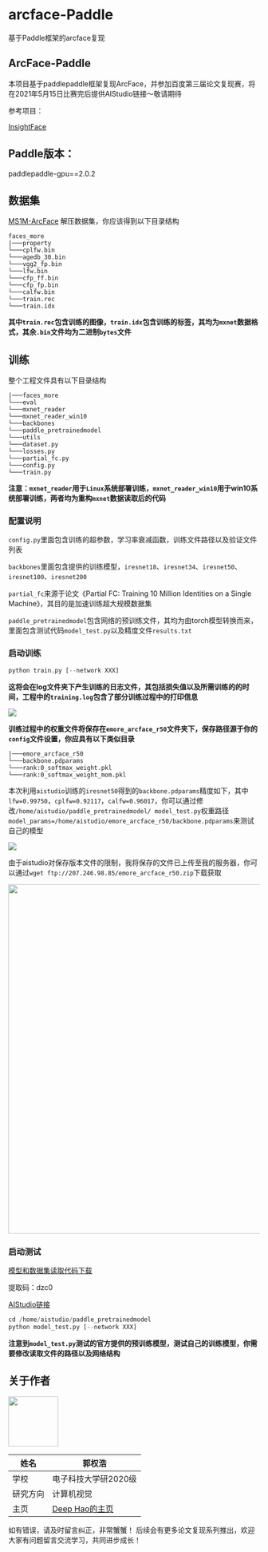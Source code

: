 # arcface-Paddle
基于Paddle框架的arcface复现

## ArcFace-Paddle

本项目基于paddlepaddle框架复现ArcFace，并参加百度第三届论文复现赛，将在2021年5月15日比赛完后提供AIStudio链接～敬请期待

参考项目：

[InsightFace](https://github.com/deepinsight/insightface)

## Paddle版本：
paddlepaddle-gpu==2.0.2

## 数据集
[MS1M-ArcFace](https://github.com/deepinsight/insightface/wiki/Dataset-Zoo)
解压数据集，你应该得到以下目录结构
```
faces_more
|───property
└───cplfw.bin
└───agedb_30.bin
└───vgg2_fp.bin
└───lfw.bin
└───cfp_ff.bin
└───cfp_fp.bin
└───calfw.bin
└───train.rec
└───train.idx
```
**其中`train.rec`包含训练的图像，`train.idx`包含训练的标签，其均为`mxnet`数据格式，其余`.bin`文件均为二进制`bytes`文件**

## 训练
整个工程文件具有以下目录结构
```
|───faces_more
└───eval
└───mxnet_reader
└───mxnet_reader_win10
└───backbones
└───paddle_pretrainedmodel
└───utils
└───dataset.py
└───losses.py
└───partial_fc.py
└───config.py
└───train.py
```
**注意：`mxnet_reader`用于`Linux`系统部署训练，`mxnet_reader_win10`用于win10系统部署训练，两者均为重构`mxnet`数据读取后的代码**
### 配置说明
`config.py`里面包含训练的超参数，学习率衰减函数，训练文件路径以及验证文件列表

`backbones`里面包含提供的训练模型，`iresnet18`、`iresnet34`、`iresnet50`、`iresnet100`、`iresnet200`

`partial_fc`来源于论文《Partial FC: Training 10 Million Identities on a Single Machine》，其目的是加速训练超大规模数据集

`paddle_pretrainedmodel`包含网络的预训练文件，其均为由torch模型转换而来，里面包含测试代码`model_test.py`以及精度文件`results.txt`

### 启动训练
```python
python train.py [--network XXX]
``` 
**这将会在log文件夹下产生训练的日志文件，其包括损失值以及所需训练的的时间，工程中的`training.log`包含了部分训练过程中的打印信息**

![](https://ai-studio-static-online.cdn.bcebos.com/92a05a4dcc5f4d00a08c1ee6bfcfbcfeb345c72263454d5a9aa65e49c5aa895f)

**训练过程中的权重文件将保存在`emore_arcface_r50`文件夹下，保存路径源于你的`config`文件设置，你应具有以下类似目录**
```
|───emore_arcface_r50
└───backbone.pdparams
└───rank:0_softmax_weight.pkl
└───rank:0_softmax_weight_mom.pkl
```
本次利用`aistudio`训练的`iresnet50`得到的`backbone.pdparams`精度如下，其中`lfw=0.99750`，`cplfw=0.92117`，`calfw=0.96017`，你可以通过修改`/home/aistudio/paddle_pretrainedmodel/ model_test.py`权重路径`model_params=/home/aistudio/emore_arcface_r50/backbone.pdparams`来测试自己的模型

![](https://ai-studio-static-online.cdn.bcebos.com/ebcbdb1ff96845ba9e2174434807b1cbae3d6293a0444110b73f9e827b403280)

由于aistudio对保存版本文件的限制，我将保存的文件已上传至我的服务器，你可以通过`wget ftp://207.246.98.85/emore_arcface_r50.zip`下载获取

<img src="https://ai-studio-static-online.cdn.bcebos.com/5229b50aa5c74ca1937f50ee4685ac5d69ff12bbed604a1a9ae77a33cc90e1d9" width="700"/>

### 启动测试

[模型和数据集读取代码下载](https://pan.baidu.com/s/14rZuYMfvO9RIHZmPhwoUqQ)

提取码：dzc0 

[AIStudio链接](https://aistudio.baidu.com/aistudio/projectdetail/1770049?channel=0&channelType=0&shared=1)

```python
cd /home/aistudio/paddle_pretrainedmodel
python model_test.py [--network XXX]
```
**注意到`model_test.py`测试的官方提供的预训练模型，测试自己的训练模型，你需要修改读取文件的路径以及网络结构**

## **关于作者**
<img src="https://ai-studio-static-online.cdn.bcebos.com/cb9a1e29b78b43699f04bde668d4fc534aa68085ba324f3fbcb414f099b5a042" width="100"/>


| 姓名        |  郭权浩                           |
| --------     | -------- | 
| 学校        | 电子科技大学研2020级     | 
| 研究方向     | 计算机视觉             | 
| 主页        | [Deep Hao的主页](https://blog.csdn.net/qq_39567427?spm=1000.2115.3001.5343) |
如有错误，请及时留言纠正，非常蟹蟹！
后续会有更多论文复现系列推出，欢迎大家有问题留言交流学习，共同进步成长！
